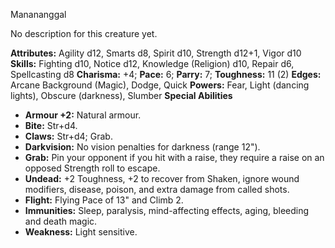 Manananggal

No description for this creature yet.

**Attributes:** Agility d12, Smarts d8, Spirit d10, Strength d12+1,
Vigor d10
**Skills:** Fighting d10, Notice d12, Knowledge (Religion) d10, Repair
d6, Spellcasting d8
**Charisma:** +4; **Pace:** 6; **Parry:** 7; **Toughness:** 11 (2)
**Edges:** Arcane Background (Magic), Dodge, Quick
**Powers:** Fear, Light (dancing lights), Obscure (darkness), Slumber
**Special Abilities**
- **Armour +2:** Natural armour.
- **Bite:** Str+d4.
- **Claws:** Str+d4; Grab.
- **Darkvision:** No vision penalties for darkness (range 12").
- **Grab:** Pin your opponent if you hit with a raise, they require a
raise on an opposed Strength roll to escape.
- **Undead:** +2 Toughness, +2 to recover from Shaken, ignore wound
modifiers, disease, poison, and extra damage from called shots.
- **Flight:** Flying Pace of 13" and Climb 2.
- **Immunities:** Sleep, paralysis, mind-affecting effects, aging,
bleeding and death magic.
- **Weakness:** Light sensitive.

